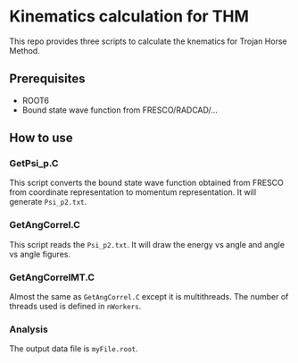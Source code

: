 # Kinematics calculation for THM
This repo provides three scripts to calculate the knematics for Trojan Horse Method. 

## Prerequisites
- ROOT6
- Bound state wave function from FRESCO/RADCAD/...

## How to use
### GetPsi_p.C
This script converts the bound state wave function obtained from FRESCO from coordinate representation to momentum representation. It will generate ``Psi_p2.txt``.

### GetAngCorrel.C
This script reads the ``Psi_p2.txt``. It will draw the energy vs angle and angle vs angle figures. 

### GetAngCorrelMT.C
Almost the same as ``GetAngCorrel.C`` except it is multithreads. The number of threads used is defined in ``nWorkers``.

### Analysis
The output data file is ``myFile.root``.
